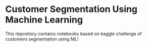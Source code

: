 # Customer Segmentation Using Machine Learning

This repository contains notebooks based on kaggle challenge of customers segmentation using ML!
